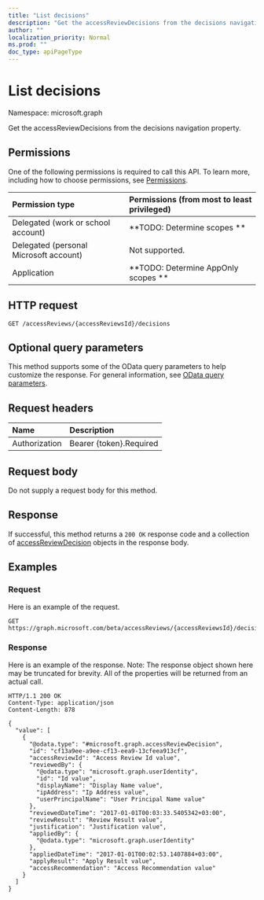 ```yaml
---
title: "List decisions"
description: "Get the accessReviewDecisions from the decisions navigation property."
author: ""
localization_priority: Normal
ms.prod: ""
doc_type: apiPageType
---
```


# List decisions

Namespace: microsoft.graph

Get the accessReviewDecisions from the decisions navigation property.

## Permissions
One of the following permissions is required to call this API. To learn more, including how to choose permissions, see [Permissions](/concepts/permissions-reference.md).

|Permission type|Permissions (from most to least privileged)|
|:---|:---|
|Delegated (work or school account)|**TODO: Determine scopes **|
|Delegated (personal Microsoft account)|Not supported.|
|Application|**TODO: Determine AppOnly scopes **|

## HTTP request
<!-- {
  "blockType": "ignored"
}
-->
``` http
GET /accessReviews/{accessReviewsId}/decisions
```

## Optional query parameters
This method supports some of the OData query parameters to help customize the response. For general information, see [OData query parameters](/graph/query-parameters).

## Request headers
|Name|Description|
|:---|:---|
|Authorization|Bearer {token}.Required|

## Request body
Do not supply a request body for this method.

## Response
If successful, this method returns a `200 OK` response code and a collection of [accessReviewDecision](../resources/accessreviewdecision.md) objects in the response body.

## Examples

### Request
Here is an example of the request.
<!-- {
  "blockType": "request",
  "name": "get_accessreviewdecision"
}
-->
``` http
GET https://graph.microsoft.com/beta/accessReviews/{accessReviewsId}/decisions
```

### Response
Here is an example of the response. Note: The response object shown here may be truncated for brevity. All of the properties will be returned from an actual call.
<!-- {
  "blockType": "response",
  "truncated": true,
  "@odata.type": "collection(microsoft.graph.accessreviewdecision)"
}
-->
``` http
HTTP/1.1 200 OK
Content-Type: application/json
Content-Length: 878

{
  "value": [
    {
      "@odata.type": "#microsoft.graph.accessReviewDecision",
      "id": "cf13a9ee-a9ee-cf13-eea9-13cfeea913cf",
      "accessReviewId": "Access Review Id value",
      "reviewedBy": {
        "@odata.type": "microsoft.graph.userIdentity",
        "id": "Id value",
        "displayName": "Display Name value",
        "ipAddress": "Ip Address value",
        "userPrincipalName": "User Principal Name value"
      },
      "reviewedDateTime": "2017-01-01T00:03:33.5405342+03:00",
      "reviewResult": "Review Result value",
      "justification": "Justification value",
      "appliedBy": {
        "@odata.type": "microsoft.graph.userIdentity"
      },
      "appliedDateTime": "2017-01-01T00:02:53.1407884+03:00",
      "applyResult": "Apply Result value",
      "accessRecommendation": "Access Recommendation value"
    }
  ]
}
```


